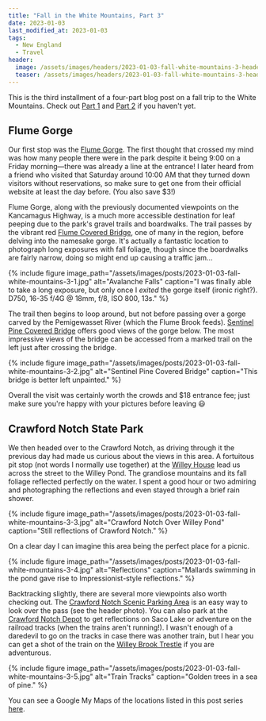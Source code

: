 ```yaml
---
title: "Fall in the White Mountains, Part 3"
date: 2023-01-03
last_modified_at: 2023-01-03
tags:
  - New England
  - Travel
header:
  image: /assets/images/headers/2023-01-03-fall-white-mountains-3-header.jpg
  teaser: /assets/images/headers/2023-01-03-fall-white-mountains-3-header.jpg
---
```


This is the third installment of a four-part blog post on a fall trip to the White Mountains. Check out [Part 1](https://www.codyhou.com/fall-white-mountains-1/) and [Part 2](https://www.codyhou.com/fall-white-mountains-2/) if you haven't yet.

## Flume Gorge

Our first stop was the [Flume Gorge](https://www.nhstateparks.org/visit/state-parks/flume-gorge). The first thought that crossed my mind was how many people there were in the park despite it being 9:00 on a Friday morning—there was already a line at the entrance! I later heard from a friend who visited that Saturday around 10:00 AM that they turned down visitors without reservations, so make sure to get one from their official website at least the day before. (You also save $3!)

Flume Gorge, along with the previously documented viewpoints on the Kancamagus Highway, is a much more accessible destination for leaf peeping due to the park's gravel trails and boardwalks. The trail passes by the vibrant red [Flume Covered Bridge](https://www.nh.gov/nhdhr/bridges/p75.html), one of many in the region, before delving into the namesake gorge. It's actually a fantastic location to photograph long exposures with fall foliage, though since the boardwalks are fairly narrow, doing so might end up causing a traffic jam...

{% include figure image_path="/assets/images/posts/2023-01-03-fall-white-mountains-3-1.jpg" alt="Avalanche Falls" caption="I was finally able to take a long exposure, but only once I _exited_ the gorge itself (ironic right?). D750, 16-35 f/4G @ 18mm, f/8, ISO 800, 13s." %}

The trail then begins to loop around, but not before passing over a gorge carved by the Pemigewasset River (which the Flume Brook feeds). [Sentinel Pine Covered Bridge](https://www.nh.gov/nhdhr/bridges/p73.html) offers good views of the gorge below. The most impressive views of the bridge can be accessed from a marked trail on the left just after crossing the bridge.

{% include figure image_path="/assets/images/posts/2023-01-03-fall-white-mountains-3-2.jpg" alt="Sentinel Pine Covered Bridge" caption="This bridge is better left unpainted." %}

Overall the visit was certainly worth the crowds and $18 entrance fee; just make sure you're happy with your pictures before leaving :smiley:

## Crawford Notch State Park

We then headed over to the Crawford Notch, as driving through it the previous day had made us curious about the views in this area. A fortuitous pit stop (not words I normally use together) at the [Willey House](https://en.wikipedia.org/wiki/Willey_House_(New_Hampshire)) lead us across the street to the Willey Pond. The grandiose mountains and its fall foliage reflected perfectly on the water. I spent a good hour or two admiring and photographing the reflections and even stayed through a brief rain shower.

{% include figure image_path="/assets/images/posts/2023-01-03-fall-white-mountains-3-3.jpg" alt="Crawford Notch Over Willey Pond" caption="Still reflections of Crawford Notch." %}

On a clear day I can imagine this area being the perfect place for a picnic.

{% include figure image_path="/assets/images/posts/2023-01-03-fall-white-mountains-3-4.jpg" alt="Reflections" caption="Mallards swimming in the pond gave rise to Impressionist-style reflections." %}

Backtracking slightly, there are several more viewpoints also worth checking out. The [Crawford Notch Scenic Parking Area](https://goo.gl/maps/LZhd8FxL1hicXzWi9) is an easy way to look over the pass (see the header photo). You can also park at the [Crawford Notch Depot](https://goo.gl/maps/f6EdkVCAd5Dm2wtV6) to get reflections on Saco Lake or adventure on the railroad tracks (when the trains aren't running!). I wasn't enough of a daredevil to go on the tracks in case there was another train, but I hear you can get a shot of the train on the [Willey Brook Trestle](https://bridgehunter.com/nh/carroll/cwsr---willey-brook/) if you are adventurous.

{% include figure image_path="/assets/images/posts/2023-01-03-fall-white-mountains-3-5.jpg" alt="Train Tracks" caption="Golden trees in a sea of pine." %}

You can see a Google My Maps of the locations listed in this post series [here](https://www.google.com/maps/d/edit?mid=1UlaC_hf7BZ2H2eEbWm-MLHhALCY-gM8&usp=share_link).
